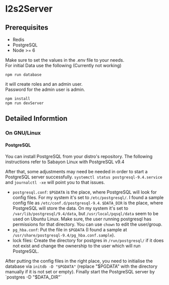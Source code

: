 # l2s2Server

## Prerequisites
* Redis
* PostgreSQL
* Node >= 6

Make sure to set the values in the .env file to your needs.  
For initial Data use the following (Currently not working)
```
npm run database
```
it will create roles and an admin user.  
Password for the admin user is admin.
```
npm install
npm run devServer
```

## Detailed Informtion
### On GNU/Linux

#### PostgreSQL
You can install PostgreSQL from your distro's repository. The following instructions refer to Sabayon Linux with PostgreSQL v9.4

After that, some adjustments may need be needed in order to start a PostgreSQL server successfully. `systemctl status postgresql-9.4.service` and `journalctl -xe` will point you to that issues.

* `postgresql.conf`:
    `$PGDATA` is the place, where PostgreSQL will look for config files. For my system it's set to `/etc/postgresql/`. I found a sample config file as `/etc/conf.d/postgresql-9.4`.
    `$DATA_DIR` is the place, where PostgreSQL will store the data. On my system it's set to `/var/lib/postgresql/9.4/data`, but `/usr/local/pqsql/data` seem to be used on Ubuntu Linux. Make sure, the user running postgresql has permissions for that directory. You can use `chown` to edit the user/group.
* `pg_hba.conf`: Put the file in `$PGDATA` (I found a sample at `/usr/share/postgresql-9.4/pg_hba.conf.sample`).
* lock files: Create the directory for postgres in `/run/postgresql/` if it does not exist and change the ownership to the user which will run PostgreSQL.

After putting the config files in the right place, you need to initialise the database via `initdb -D "$PGDATA"` (replace "$PGDATA" with the directory manually if it is not set or empty).
Finally start the PostgreSQL server by `postgres -D "$DATA_DIR"`
